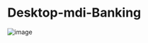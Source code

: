 # Desktop-mdi-Banking

![image](https://user-images.githubusercontent.com/82354360/118643912-5c6f1e00-b807-11eb-87f8-6a76e61f1028.png)
